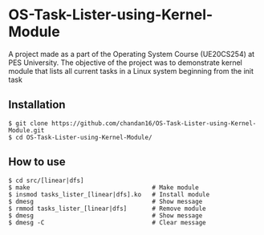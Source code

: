 # OS-Task-Lister-using-Kernel-Module
A project made as a part of the Operating System Course (UE20CS254) at PES University. The objective of the project was to demonstrate kernel module that lists all current tasks in a Linux system beginning from the init task 

## Installation
```
$ git clone https://github.com/chandan16/OS-Task-Lister-using-Kernel-Module.git
$ cd OS-Task-Lister-using-Kernel-Module/
```

## How to use
```
$ cd src/[linear|dfs]
$ make                                  # Make module
$ insmod tasks_lister_[linear|dfs].ko   # Install module
$ dmesg                                 # Show message
$ rmmod tasks_lister_[linear|dfs]       # Remove module
$ dmesg                                 # Show message
$ dmesg -C                              # Clear message
```

